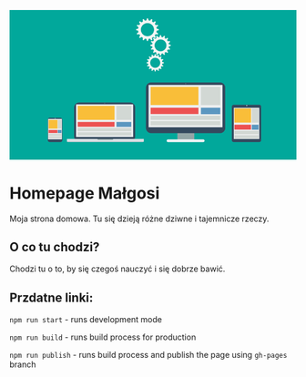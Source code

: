 ![cover](./github/frontend-developer.png)

# Homepage Małgosi

Moja strona domowa. Tu się dzieją różne dziwne i tajemnicze rzeczy.

## O co tu chodzi?

Chodzi tu o to, by się czegoś nauczyć i się dobrze bawić.

## Przdatne linki:

`npm run start` - runs development mode

`npm run build` - runs build process for production

`npm run publish` - runs build process and publish the page using `gh-pages` branch

